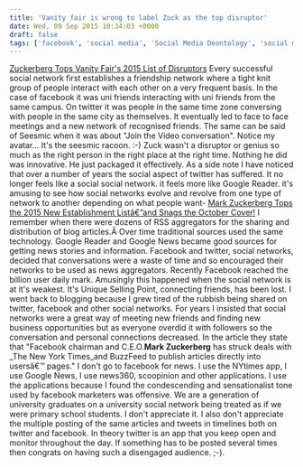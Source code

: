 ```yaml
---
title: 'Vanity fair is wrong to label Zuck as the top disruptor'
date: Wed, 09 Sep 2015 10:34:03 +0000
draft: false
tags: ['facebook', 'social media', 'Social Media Deontology', 'social media living room', 'twitter']
---
```


[Zuckerberg Tops Vanity Fair's 2015 List of Disruptors](http://www.inc.com/tess-townsend/vanity-fair-2015-disruptors.html?cid=+sf01003) Every successful social network first establishes a friendship network where a tight knit group of people interact with each other on a very frequent basis. In the case of facebook it was uni friends interacting with uni friends from the same campus. On twitter it was people in the same time zone conversing with people in the same city as themselves. It eventually led to face to face meetings and a new network of recognised friends. The same can be said of Seesmic when it was about "Join the Video conversation". Notice my avatar... It's the seesmic racoon. :-) Zuck wasn't a disruptor or genius so much as the right person in the right place at the right time. Nothing he did was innovative. He just packaged it effectively. As a side note I have noticed that over a number of years the social aspect of twitter has suffered. It no longer feels like a social social network. it feels more like Google Reader. it's amusing to see how social networks evolve and revolve from one type of network to another depending on what people want- [Mark Zuckerberg Tops the 2015 New Establishment Listâ€”and Snags the October Cover!](http://www.inc.com/tess-townsend/vanity-fair-2015-disruptors.html?cid=+sf01003) I remember when there were dozens of RSS aggregators for the sharing and distribution of blog articles.Â Over time traditional sources used the same technology. Google Reader and Google News became good sources for getting news stories and information. Facebook and twitter, social networks, decided that conversations were a waste of time and so encouraged their networks to be used as news aggregators. Recently Facebook reached the billion user daily mark. Amusingly this happened when the social network is at it's weakest. It's Unique Selling Point, connecting friends, has been lost. I went back to blogging because I grew tired of the rubbish being shared on twitter, facebook and other social networks. For years I insisted that social networks were a great way of meeting new friends and finding new business opportunities but as everyone overdid it with followers so the conversation and personal connections decreased. In the article they state that "Facebook chairman and C.E.O.**Mark Zuckerberg** has struck deals with _The New York Times_and BuzzFeed to publish articles directly into usersâ€™ pages." I don't go to facebook for news. I use the NYtimes app, I use Google News, I use news360, scoopinion and other applications. I use the applications because I found the condescending and sensationalist tone used by facebook marketers was offensive. We are a generation of university graduates on a university social network being treated as if we were primary school students. I don't appreciate it. I also don't appreciate the multiple posting of the same articles and tweets in timelines both on twitter and facebook. In theory twitter is an app that you keep open and monitor throughout the day. If something has to be posted several times then congrats on having such a disengaged audience. ;-).